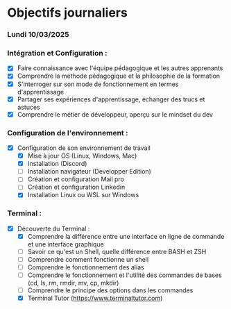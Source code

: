 # Objectifs journaliers

### Lundi 10/03/2025


### Intégration et Configuration :

- [x] Faire connaissance avec l'équipe pédagogique et les autres apprenants
- [x] Comprendre la méthode pédagogique et la philosophie de la formation
- [x] S'interroger sur son mode de fonctionnement en termes d'apprentissage
- [x] Partager ses expériences d'apprentissage, échanger des trucs et astuces
- [x] Comprendre le métier de développeur, aperçu sur le mindset du dev

### Configuration de l'environnement :
- [x] Configuration de son environnement de travail
  - [x] Mise à jour OS (Linux, Windows, Mac)
  - [x] Installation (Discord)
  - [ ] Installation navigateur (Developper Edition)
  - [ ] Création et configuration Mail pro
  - [ ] Création et configuration Linkedin
  - [x] Installation Linux ou WSL sur Windows

### Terminal :
-  [x] Découverte du Terminal :
  - [x] Comprendre la différence entre une interface en ligne de commande et une interface graphique
  - [ ] Savoir ce qu'est un Shell, quelle différence entre BASH et ZSH
  - [ ] Comprendre comment fonctionne un shell
  - [ ] Comprendre le fonctionnement des alias
  - [ ] Comprendre le fonctionnement et l'utilité des commandes de bases (cd, ls, rm, rmdir, mv, cp, mkdir)
  - [ ] Comprendre le principe des options dans les commandes
  - [x] Terminal Tutor (https://www.terminaltutor.com)
